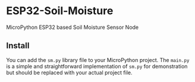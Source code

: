 # ESP32-Soil-Moisture
MicroPython ESP32 based Soil Moisture Sensor Node

## Install 

You can add the `sm.py` library file to your MicroPython project. 
The `main.py` is a simple and straightforward implementation 
of `sm.py` for demonstration but should be replaced with your 
actual project file.